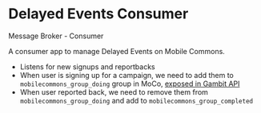 Delayed Events Consumer
=================

Message Broker - Consumer

A consumer app to manage Delayed Events on Mobile Commons.

- Listens for new signups and reportbacks
- When user is signing up for a campaign, we need to add them to `mobilecommons_group_doing` group in MoCo, [exposed in Gambit API](http://ds-mdata-responder-staging.herokuapp.com/v1/campaigns)
- When user reported back, we need to remove them from `mobilecommons_group_doing` and add to `mobilecommons_group_completed`
